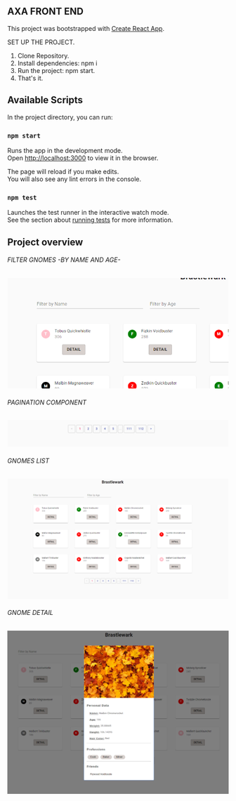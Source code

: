 ## AXA FRONT END

This project was bootstrapped with [Create React App](https://github.com/facebook/create-react-app).

SET UP THE PROJECT.
1. Clone Repository.
2. Install dependencies: npm i
3. Run the project: npm start.
4. That's it.

## Available Scripts

In the project directory, you can run:

### `npm start`

Runs the app in the development mode.<br />
Open [http://localhost:3000](http://localhost:3000) to view it in the browser.

The page will reload if you make edits.<br />
You will also see any lint errors in the console.

### `npm test`

Launches the test runner in the interactive watch mode.<br />
See the section about [running tests](https://facebook.github.io/create-react-app/docs/running-tests) for more information.

## Project overview

###### FILTER GNOMES -BY NAME AND AGE-

![Alt text](img/filterImg.PNG?raw=true "Title")

###### PAGINATION COMPONENT

![Alt text](img/paginationImg.PNG?raw=true "Title")

###### GNOMES LIST

![Alt text](img/listGnomesImg.PNG?raw=true "Title")

###### GNOME DETAIL

![Alt text](img/detailsGnome.PNG?raw=true "Title")



